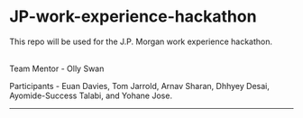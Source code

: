 # JP-work-experience-hackathon
This repo will be used for the J.P. Morgan work experience hackathon. 

<br>
Team Mentor - Olly Swan
<br>

Participants - Euan Davies, Tom Jarrold, Arnav Sharan, Dhhyey Desai, Ayomide-Success Talabi, and Yohane Jose.
<hr>
